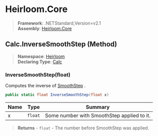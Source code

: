# Heirloom.Core

> **Framework**: .NETStandard,Version=v2.1  
> **Assembly**: [Heirloom.Core][0]

## Calc.InverseSmoothStep (Method)

> **Namespace**: [Heirloom][0]  
> **Declaring Type**: [Calc][1]

### InverseSmoothStep(float)

Computes the inverse of [SmoothStep][2] .

```cs
public static float InverseSmoothStep(float x)
```

| Name | Type    | Summary                                    |
|------|---------|--------------------------------------------|
| x    | `float` | Some number with SmoothStep applied to it. |

> **Returns** - `float` - The number before SmoothStep was applied.

[0]: ../../../Heirloom.Core.md
[1]: ../Calc.md
[2]: SmoothStep.md
